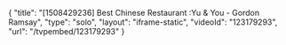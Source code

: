 {
    "title": "[1508429236] Best Chinese Restaurant :Yu & You - Gordon Ramsay",
    "type": "solo",
    "layout": "iframe-static",
    "videoId": "123179293",
    "url": "\/tvpembed\/123179293"
}